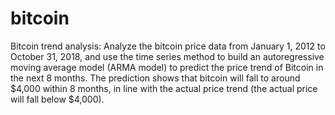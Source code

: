 # bitcoin
Bitcoin trend analysis: Analyze the bitcoin price data from January 1, 2012 to October 31, 2018, and use the time series method to build an autoregressive moving average model (ARMA model) to predict the price trend of Bitcoin in the next 8 months. The prediction shows that bitcoin will fall to around $4,000 within 8 months, in line with the actual price trend (the actual price will fall below $4,000).
